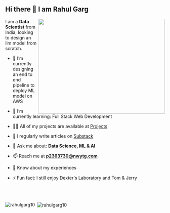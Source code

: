 ## Hi there 👋 I am Rahul Garg
<img align="right" src="https://media0.giphy.com/media/v1.Y2lkPTc5MGI3NjExMjllYWM0YXV0MTdzZTY5bmkyMmZnbGFjZ213ZnB2bnQ1MXFrMzVycyZlcD12MV9pbnRlcm5hbF9naWZfYnlfaWQmY3Q9Zw/JWuBH9rCO2uZuHBFpm/giphy.gif" width="400" height="300"> 

<p align="left">

I am a **Data Scientist** from India, looking to design an llm model from scratch.


- 🔭 I’m currently designing an end to end pipeline to deploy ML model on AWS 
- 🌱 I’m currently learning: Full Stack Web Development

- 👨‍💻 All of my projects are available at [Projects](https://github.com/RahulGarg10)

- 📝 I regularly write articles on [Substack]()

- 💬 Ask me about: **Data Science, ML & AI**

- 📫 Reach me at **p2363730@nwytg.com**

- 📄 Know about my experiences <!--[ktktyk](ktktyk)-->

- ⚡ Fun fact: I still enjoy Dexter's Laboratory and Tom & Jerry
</p>
  
<br></br>

<p><img align="left" src="https://github-readme-stats.vercel.app/api/top-langs?username=rahulgarg10&show_icons=true&locale=en&layout=compact" alt="rahulgarg10" /></p>

<p>&nbsp;<img align="center" src="https://github-readme-stats.vercel.app/api?username=rahulgarg10&show_icons=true&locale=en" alt="rahulgarg10" /></p>




